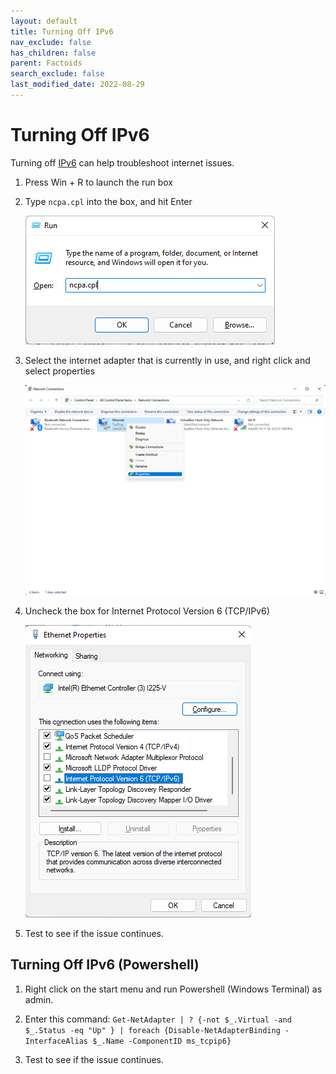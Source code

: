 ```yaml
---
layout: default
title: Turning Off IPv6
nav_exclude: false
has_children: false
parent: Factoids
search_exclude: false
last_modified_date: 2022-08-29
---
```


# Turning Off IPv6
Turning off [IPv6](/docs/learning/terms#ipv6) can help troubleshoot internet issues.

1. Press Win + R to launch the run box

2. Type `ncpa.cpl` into the box, and hit Enter

    ![ncpa.png](/assets/factoids/runNCPA.png)

3. Select the internet adapter that is currently in use, and right click and select properties

    ![InternetAdapter.png](/assets/factoids/internetAdapter.png)

4. Uncheck the box for Internet Protocol Version 6 (TCP/IPv6)

    ![internetProperties.png](/assets/factoids/internetProperties.png)
 
5. Test to see if the issue continues. 

## Turning Off IPv6 (Powershell)

1. Right click on the start menu and run Powershell (Windows Terminal) as admin.

2. Enter this command: `Get-NetAdapter | ? {-not $_.Virtual -and $_.Status -eq "Up" } | foreach {Disable-NetAdapterBinding -InterfaceAlias $_.Name -ComponentID ms_tcpip6}`

3. Test to see if the issue continues.
